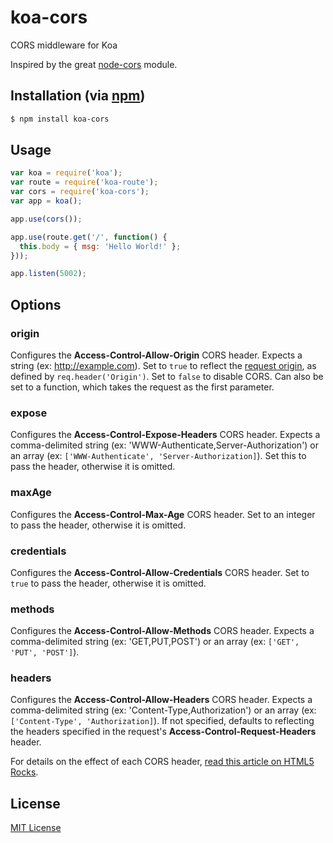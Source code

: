 koa-cors
========

CORS middleware for Koa

Inspired by the great [node-cors](https://github.com/troygoode/node-cors) module.

## Installation (via [npm](https://npmjs.org/package/koa-cors))

```bash
$ npm install koa-cors
```

## Usage

```javascript
var koa = require('koa');
var route = require('koa-route');
var cors = require('koa-cors');
var app = koa();

app.use(cors());

app.use(route.get('/', function() {
  this.body = { msg: 'Hello World!' };
}));

app.listen(5002);
```

## Options

### origin

Configures the **Access-Control-Allow-Origin** CORS header. Expects a string
(ex: http://example.com). Set to `true` to reflect the
[request origin](http://tools.ietf.org/html/draft-abarth-origin-09), as defined
by `req.header('Origin')`. Set to `false` to disable CORS. Can also be set to a
function, which takes the request as the first parameter.

### expose

Configures the **Access-Control-Expose-Headers** CORS header. Expects a
comma-delimited string (ex: 'WWW-Authenticate,Server-Authorization') or an array
(ex: `['WWW-Authenticate', 'Server-Authorization]`). Set this to pass the
header, otherwise it is omitted.

### maxAge

Configures the **Access-Control-Max-Age** CORS header. Set to an integer to pass
the header, otherwise it is omitted.

### credentials

Configures the **Access-Control-Allow-Credentials** CORS header. Set to `true`
to pass the header, otherwise it is omitted.

### methods

Configures the **Access-Control-Allow-Methods** CORS header. Expects a
comma-delimited string (ex: 'GET,PUT,POST') or an array (ex: `['GET', 'PUT',
'POST']`).

### headers
Configures the **Access-Control-Allow-Headers** CORS header. Expects a
comma-delimited string (ex: 'Content-Type,Authorization') or an array (ex:
`['Content-Type', 'Authorization]`). If not specified, defaults to reflecting
the headers specified in the request's **Access-Control-Request-Headers**
header.


For details on the effect of each CORS header,
[read this article on HTML5 Rocks](http://www.html5rocks.com/en/tutorials/cors/).


## License

[MIT License](http://www.opensource.org/licenses/mit-license.php)

